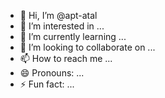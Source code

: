 - 👋 Hi, I’m @apt-atal
- 👀 I’m interested in ...
- 🌱 I’m currently learning ...
- 💞️ I’m looking to collaborate on ...
- 📫 How to reach me ...
- 😄 Pronouns: ...
- ⚡ Fun fact: ...

<!---
apt-atal/apt-atal is a ✨ special ✨ repository because its `README.md` (this file) appears on your GitHub profile.
You can click the Preview link to take a look at your changes.
--->
